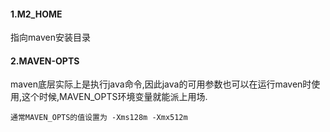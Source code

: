 #### 1.M2_HOME
指向maven安装目录

#### 2.MAVEN-OPTS
maven底层实际上是执行java命令,因此java的可用参数也可以在运行maven时使用,这个时候,MAVEN_OPTS环境变量就能派上用场.

```text
通常MAVEN_OPTS的值设置为 -Xms128m -Xmx512m
```